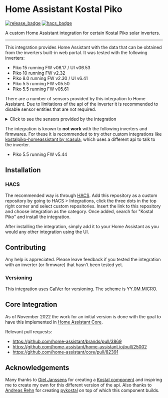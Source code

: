# Home Assistant Kostal Piko

[![release_badge](https://img.shields.io/github/release/scheidtdav/homeassistant-kostal-piko.svg?style=for-the-badge)](https://github.com/scheidtdav/homeassistant-kostal-piko/releases)
[![hacs_badge](https://img.shields.io/badge/HACS-Custom-41BDF5.svg?style=for-the-badge)](https://github.com/hacs/integration)

A custom Home Assistant integration for certain Kostal Piko solar inverters.

---

This integration provides Home Assistant with the data that can be obtained from the inverters built-in web portal.
It was tested with the following inverters:
- Piko 15 running FW v06.17 / UI v06.53
- Piko 10 running FW v2.32
- Piko 8.0 running FW v2.30 / UI v6.41
- Piko 5.5 running FW v05.50
- Piko 5.5 running FW v05.61

There are a number of sensors provided by this integration to Home Assistant. 
Due to limitations of the api of the inverter it is recommended to disable sensor entities that are not required.

<details>
<summary>Click to see the sensors provided by the integration</summary>

- Analog inputs
  - Analog Input 1
  - Analog Input 2
  - Analog Input 3
  - Analog Input 4
- Battery
  - Voltage
  - Charge
  - Current
  - Charging State
  - Charge Cycles
  - Temperature
- Grid
  - Output Power
  - Frequency
  - Power Factor
  - Limitation
  - Voltage L1, L2, L3
  - Current L1, L2, L3
  - Power L1, L2, L3
- House
  - Consumption from solar
  - Consumption from battery
  - Consumption from grid
  - Consumption on L1, L2, L3
- Home
  - Total DC input power
  - Self consumption
  - Operating state
- Generator
  - Current, Voltage and Power of DC inputs 1, 2 and 3
- S0 input
  - Pulse count
  - Log interval
- Statistics
  - Todays yield
  - Todays home consumption, self consumption and self consumption rate
  - Todays degree of autonomy 
  - Total yield
  - Total home consumption, total self consumption and total self consumption rate
  - Total degree of autonomy
  - Total operating time

</details>

The integration is known to **not work** with the following inverters and firmwares.
For these it is recommended to try other custom integrations like [kostalpiko-homeassistant by rcasula](https://github.com/rcasula/kostalpiko-homeassistant), which uses a different api to talk to the inverter.
- Piko 5.5 running FW v5.44

## Installation

### HACS
The recommended way is through [HACS](https://hacs.xyz).
Add this repository as a custom repository by going to HACS > Integrations, click the three dots in the top right corner and select custom repositories. Insert the link to this repository and choose integration as the category.
Once added, search for "Kostal Piko" and install the integration.

After installing the integration, simply add it to your Home Assistant as you would any other integration using the UI.

## Contributing

Any help is appreciated.
Please leave feedback if you tested the integration with an inverter (or firmware) that hasn't been tested yet.

### Versioning

This integration uses [CalVer](https://calver.org/) for versioning.
The scheme is YY.0M.MICRO.

## Core Integration

As of November 2022 the work for an initial version is done with the goal to have this implemented in [Home Assistant Core](https://github.com/home-assistant/core).

Relevant pull requests:
- https://github.com/home-assistant/brands/pull/3869
- https://github.com/home-assistant/home-assistant.io/pull/25002
- https://github.com/home-assistant/core/pull/82391

## Acknowledgements

Many thanks to [Giel Janssens](https://github.com/gieljnssns) for creating a [Kostal component](https://github.com/gieljnssns/kostalpiko-sensor-homeassistant) and inspiring me to create my own for this different version of the api.
Also thanks to [Andreas Rehn](https://github.com/DAMEK86) for creating [pykostal](https://github.com/DAMEK86/pykostal) on top of which this component builds.
